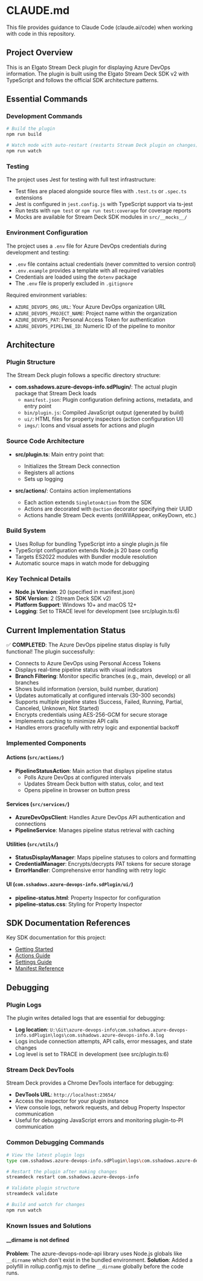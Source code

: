# CLAUDE.md

This file provides guidance to Claude Code (claude.ai/code) when working with code in this repository.

## Project Overview

This is an Elgato Stream Deck plugin for displaying Azure DevOps information. The plugin is built using the Elgato Stream Deck SDK v2 with TypeScript and follows the official SDK architecture patterns.

## Essential Commands

### Development Commands
```bash
# Build the plugin
npm run build

# Watch mode with auto-restart (restarts Stream Deck plugin on changes)
npm run watch
```

### Testing
The project uses Jest for testing with full test infrastructure:
- Test files are placed alongside source files with `.test.ts` or `.spec.ts` extensions
- Jest is configured in `jest.config.js` with TypeScript support via ts-jest
- Run tests with `npm test` or `npm run test:coverage` for coverage reports
- Mocks are available for Stream Deck SDK modules in `src/__mocks__/`

### Environment Configuration
The project uses a `.env` file for Azure DevOps credentials during development and testing:
- `.env` file contains actual credentials (never committed to version control)
- `.env.example` provides a template with all required variables
- Credentials are loaded using the `dotenv` package
- The `.env` file is properly excluded in `.gitignore`

Required environment variables:
- `AZURE_DEVOPS_ORG_URL`: Your Azure DevOps organization URL
- `AZURE_DEVOPS_PROJECT_NAME`: Project name within the organization
- `AZURE_DEVOPS_PAT`: Personal Access Token for authentication
- `AZURE_DEVOPS_PIPELINE_ID`: Numeric ID of the pipeline to monitor

## Architecture

### Plugin Structure
The Stream Deck plugin follows a specific directory structure:
- **com.sshadows.azure-devops-info.sdPlugin/**: The actual plugin package that Stream Deck loads
  - `manifest.json`: Plugin configuration defining actions, metadata, and entry point
  - `bin/plugin.js`: Compiled JavaScript output (generated by build)
  - `ui/`: HTML files for property inspectors (action configuration UI)
  - `imgs/`: Icons and visual assets for actions and plugin

### Source Code Architecture
- **src/plugin.ts**: Main entry point that:
  - Initializes the Stream Deck connection
  - Registers all actions
  - Sets up logging

- **src/actions/**: Contains action implementations
  - Each action extends `SingletonAction` from the SDK
  - Actions are decorated with `@action` decorator specifying their UUID
  - Actions handle Stream Deck events (onWillAppear, onKeyDown, etc.)

### Build System
- Uses Rollup for bundling TypeScript into a single plugin.js file
- TypeScript configuration extends Node.js 20 base config
- Targets ES2022 modules with Bundler module resolution
- Automatic source maps in watch mode for debugging

### Key Technical Details
- **Node.js Version**: 20 (specified in manifest.json)
- **SDK Version**: 2 (Stream Deck SDK v2)
- **Platform Support**: Windows 10+ and macOS 12+
- **Logging**: Set to TRACE level for development (see src/plugin.ts:6)

## Current Implementation Status

✅ **COMPLETED**: The Azure DevOps pipeline status display is fully functional! The plugin successfully:
- Connects to Azure DevOps using Personal Access Tokens
- Displays real-time pipeline status with visual indicators
- **Branch Filtering**: Monitor specific branches (e.g., main, develop) or all branches
- Shows build information (version, build number, duration)
- Updates automatically at configured intervals (30-300 seconds)
- Supports multiple pipeline states (Success, Failed, Running, Partial, Canceled, Unknown, Not Started)
- Encrypts credentials using AES-256-GCM for secure storage
- Implements caching to minimize API calls
- Handles errors gracefully with retry logic and exponential backoff

### Implemented Components

#### Actions (`src/actions/`)
- **PipelineStatusAction**: Main action that displays pipeline status
  - Polls Azure DevOps at configured intervals
  - Updates Stream Deck button with status, color, and text
  - Opens pipeline in browser on button press

#### Services (`src/services/`)
- **AzureDevOpsClient**: Handles Azure DevOps API authentication and connections
- **PipelineService**: Manages pipeline status retrieval with caching

#### Utilities (`src/utils/`)
- **StatusDisplayManager**: Maps pipeline statuses to colors and formatting
- **CredentialManager**: Encrypts/decrypts PAT tokens for secure storage
- **ErrorHandler**: Comprehensive error handling with retry logic

#### UI (`com.sshadows.azure-devops-info.sdPlugin/ui/`)
- **pipeline-status.html**: Property Inspector for configuration
- **pipeline-status.css**: Styling for Property Inspector

## SDK Documentation References

Key SDK documentation for this project:
- [Getting Started](https://docs.elgato.com/streamdeck/sdk/introduction/getting-started/)
- [Actions Guide](https://docs.elgato.com/streamdeck/sdk/guides/actions)
- [Settings Guide](https://docs.elgato.com/streamdeck/sdk/guides/settings)
- [Manifest Reference](https://docs.elgato.com/streamdeck/sdk/references/manifest)

## Debugging

### Plugin Logs
The plugin writes detailed logs that are essential for debugging:
- **Log location**: `U:\Git\azure-devops-info\com.sshadows.azure-devops-info.sdPlugin\logs\com.sshadows.azure-devops-info.0.log`
- Logs include connection attempts, API calls, error messages, and state changes
- Log level is set to TRACE in development (see src/plugin.ts:6)

### Stream Deck DevTools
Stream Deck provides a Chrome DevTools interface for debugging:
- **DevTools URL**: `http://localhost:23654/`
- Access the inspector for your plugin instance
- View console logs, network requests, and debug Property Inspector communication
- Useful for debugging JavaScript errors and monitoring plugin-to-PI communication

### Common Debugging Commands
```bash
# View the latest plugin logs
type com.sshadows.azure-devops-info.sdPlugin\logs\com.sshadows.azure-devops-info.0.log

# Restart the plugin after making changes
streamdeck restart com.sshadows.azure-devops-info

# Validate plugin structure
streamdeck validate

# Build and watch for changes
npm run watch
```

### Known Issues and Solutions

#### __dirname is not defined
**Problem**: The azure-devops-node-api library uses Node.js globals like `__dirname` which don't exist in the bundled environment.
**Solution**: Added a polyfill in rollup.config.mjs to define `__dirname` globally before the code runs.